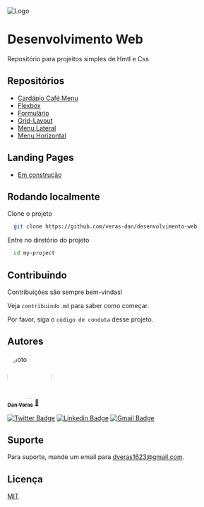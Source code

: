
![Logo](https://dev-to-uploads.s3.amazonaws.com/uploads/articles/th5xamgrr6se0x5ro4g6.png)


# Desenvolvimento Web

Repositório para projeitos simples de Hmtl e Css

## Repositórios

- [Cardápio Café Menu]()
- [Flexbox]()
- [Formulário]()
- [Grid-Layout]()
- [Menu Lateral]()
- [Menu Horizontal]()


## Landing Pages
- [Em construção]()

## Rodando localmente

Clone o projeto

```bash
  git clone https://github.com/veras-dan/desenvolvimento-web
```

Entre no diretório do projeto

```bash
  cd my-project
```

## Contribuindo

Contribuições são sempre bem-vindas!

Veja `contribuindo.md` para saber como começar.

Por favor, siga o `código de conduta` desse projeto.

 
## Autores

<a href="https://github.com/verasdan">
 <img style="border-radius: 50%;" src="https://media.discordapp.net/attachments/891798888594436199/980284436954357780/perfil_dan.jpg?width=406&height=406" width="100px;" alt="foto"/>
 <br />
 <sub><b>Dan Veras</b></sub></a> <a href="https://github.com/veras-dan" title="">🚀</a>
 <br />

  [![Twitter Badge](https://img.shields.io/badge/-@veras_dan-1ca0f1?style=flat-square&labelColor=1ca0f1&logo=twitter&logoColor=white&link=https://twitter.com/veras_dan)](https://twitter.com/veras_dan) [![Linkedin Badge](https://img.shields.io/badge/-Danilo_Veras-blue?style=flat-square&logo=Linkedin&logoColor=white&link=https://www.linkedin.com/in/verasdanilo/)](https://www.linkedin.com/in/verasdanilo/) 
  [![Gmail Badge](https://img.shields.io/badge/-dveras1623@gmail.com-FF3333?style=flat-square&logo=gmail&logoColor=white&link=mailto:dveras1623@gmail.com)](mailto:dveras1623@gmail.com)


## Suporte

Para suporte, mande um email para dveras1623@gmail.com.

## Licença

[MIT](https://choosealicense.com/licenses/mit/)